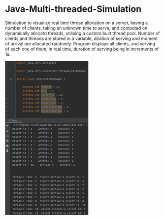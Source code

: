 # Java-Multi-threaded-Simulation

Simulation to visualize real time thread allocation on a server, having a number of clients, taking an unknown time to serve,
and computed on dynamically allocatd threads, utilising a custom built thread pool. Number of clients and threads are stored
in a variable, diration of serving and moment of arrival are allocated randomly. Program displays all clients, and serving of
each one of them, in real time, duration of serving being in increments of 1s.

<img src="https://github.com/edinebunu/Java-Multi-threaded-Simulation/blob/main/Images/Screenshot%202021-07-03%20202806.png" width="270">
